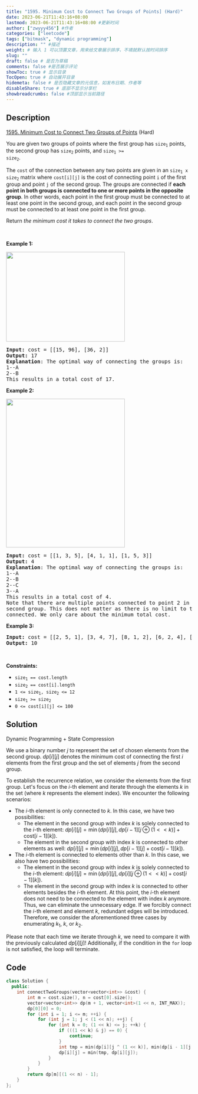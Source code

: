 ```yaml
---
title: "1595. Minimum Cost to Connect Two Groups of Points] (Hard)"
date: 2023-06-21T11:43:16+08:00
lastmod: 2023-06-21T11:43:16+08:00 #更新时间
author: ["zwyyy456"] #作者
categories: ["leetcode"]
tags: ["bitmask", "dynamic programming"]
description: "" #描述
weight: # 输入 1 可以顶置文章，用来给文章展示排序，不填就默认按时间排序
slug: ""
draft: false # 是否为草稿
comments: false #是否展示评论
showToc: true # 显示目录
TocOpen: true # 自动展开目录
hidemeta: false # 是否隐藏文章的元信息，如发布日期、作者等
disableShare: true # 底部不显示分享栏
showbreadcrumbs: false #顶部显示当前路径
---
```

## Description

[1595. Minimum Cost to Connect Two Groups of Points][link] (Hard)

[link]: https://leetcode.com/problems/minimum-cost-to-connect-two-groups-of-points/

<p>You are given two groups of points where the first group has <code>size<sub>1</sub></code>
points, the second group has <code>size<sub>2</sub></code> points, and <code>size<sub>1</sub> &gt;=
size<sub>2</sub></code>.</p>

<p>The <code>cost</code> of the connection between any two points are given in an
<code>size<sub>1</sub> x size<sub>2</sub></code> matrix where <code>cost[i][j]</code> is the cost of
connecting point <code>i</code> of the first group and point <code>j</code> of the second group. The
groups are connected if <strong>each point in both groups is connected to one or more points in the
opposite group</strong>. In other words, each point in the first group must be connected to at least
one point in the second group, and each point in the second group must be connected to at least one
point in the first group.</p>

<p>Return <em>the minimum cost it takes to connect the two groups</em>.</p>

<p>&nbsp;</p>
<p><strong class="example">Example 1:</strong></p>
<img alt="" src="https://assets.leetcode.com/uploads/2020/09/03/ex1.jpg" style="width: 322px;
height: 243px;" />
<pre>
<strong>Input:</strong> cost = [[15, 96], [36, 2]]
<strong>Output:</strong> 17
<strong>Explanation</strong>: The optimal way of connecting the groups is:
1--A
2--B
This results in a total cost of 17.
</pre>

<p><strong class="example">Example 2:</strong></p>
<img alt="" src="https://assets.leetcode.com/uploads/2020/09/03/ex2.jpg" style="width: 322px;
height: 403px;" />
<pre>
<strong>Input:</strong> cost = [[1, 3, 5], [4, 1, 1], [1, 5, 3]]
<strong>Output:</strong> 4
<strong>Explanation</strong>: The optimal way of connecting the groups is:
1--A
2--B
2--C
3--A
This results in a total cost of 4.
Note that there are multiple points connected to point 2 in the first group and point A in the
second group. This does not matter as there is no limit to the number of points that can be
connected. We only care about the minimum total cost.
</pre>

<p><strong class="example">Example 3:</strong></p>

<pre>
<strong>Input:</strong> cost = [[2, 5, 1], [3, 4, 7], [8, 1, 2], [6, 2, 4], [3, 8, 8]]
<strong>Output:</strong> 10
</pre>

<p>&nbsp;</p>
<p><strong>Constraints:</strong></p>

<ul>
	<li><code>size<sub>1</sub> == cost.length</code></li>
	<li><code>size<sub>2</sub> == cost[i].length</code></li>
	<li><code>1 &lt;= size<sub>1</sub>, size<sub>2</sub> &lt;= 12</code></li>
	<li><code>size<sub>1</sub> &gt;= size<sub>2</sub></code></li>
	<li><code>0 &lt;= cost[i][j] &lt;= 100</code></li>
</ul>


## Solution

Dynamic Programming + State Compression

We use a binary number $j$ to represent the set of chosen elements from the second group. $dp[i][j]$ denotes the minimum cost of connecting the first $i$ elements from the first group and the set of elements $j$ from the second group.

To establish the recurrence relation, we consider the elements from the first group. Let's focus on the $i$-th element and iterate through the elements $k$ in the set (where $k$ represents the element index). We encounter the following scenarios:

- The $i$-th element is only connected to $k$. In this case, we have two possibilities:
    - The element in the second group with index $k$ is solely connected to the $i$-th element: $dp[i][j] = \min(dp[i][j], dp[i - 1][j\oplus(1 << k)] + \text{cost}[i - 1][k])$.
    - The element in the second group with index $k$ is connected to other elements as well: $dp[i][j] = \min(dp[i][j], dp[i - 1][j] + \text{cost}[i - 1][k])$.
- The $i$-th element is connected to elements other than $k$. In this case, we also have two possibilities:
    - The element in the second group with index $k$ is solely connected to the $i$-th element: $dp[i][j] = \min(dp[i][j], dp[i][j\oplus (1 << k)] + \text{cost}[i - 1][k])$.
    - The element in the second group with index $k$ is connected to other elements besides the $i$-th element. At this point, the $i$-th element does not need to be connected to the element with index $k$ anymore. Thus, we can eliminate the unnecessary edge. If we forcibly connect the $i$-th element and element $k$, redundant edges will be introduced. Therefore, we consider the aforementioned three cases by enumerating $k_1$, $k$, or $k_2$.

Please note that each time we iterate through $k$, we need to compare it with the previously calculated $dp[i][j]$! Additionally, if the condition in the `for` loop is not satisfied, the loop will terminate.

## Code

```cpp
class Solution {
  public:
    int connectTwoGroups(vector<vector<int>> &cost) {
        int m = cost.size(), n = cost[0].size();
        vector<vector<int>> dp(m + 1, vector<int>(1 << n, INT_MAX));
        dp[0][0] = 0;
        for (int i = 1; i <= m; ++i) {
            for (int j = 1; j < (1 << n); ++j) {
                for (int k = 0; (1 << k) <= j; ++k) {
                    if (((1 << k) & j) == 0) {
                        continue;
                    }
                    int tmp = min(dp[i][j ^ (1 << k)], min(dp[i - 1][j ^ (1 << k)], dp[i - 1][j])) + cost[i - 1][k];
                    dp[i][j] = min(tmp, dp[i][j]);
                }
            }
        }
        return dp[m][(1 << n) - 1];
    }
};
```

